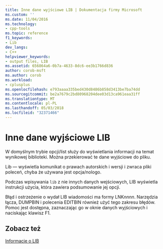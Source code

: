 ```yaml
---
title: Inne dane wyjściowe LIB | Dokumentacja firmy Microsoft
ms.custom: ''
ms.date: 11/04/2016
ms.technology:
- cpp-tools
ms.topic: reference
f1_keywords:
- Lib
dev_langs:
- C++
helpviewer_keywords:
- output files, LIB
ms.assetid: 656864a6-0b7a-4633-8dc6-ee3b1766d836
author: corob-msft
ms.author: corob
ms.workload:
- cplusplus
ms.openlocfilehash: e793aaaa335bed430d8486b858d3413be7ba74dd
ms.sourcegitcommit: be2a7679c2bd80968204dee03d13ca961eaa31ff
ms.translationtype: MT
ms.contentlocale: pl-PL
ms.lasthandoff: 05/03/2018
ms.locfileid: "32371466"
---
```

# <a name="other-lib-output"></a>Inne dane wyjściowe LIB
W domyślnym trybie opcji/list służy do wyświetlania informacji na temat wynikowej biblioteki. Można przekierować te dane wyjściowe do pliku.  
  
 Lib — wyświetla komunikat o prawach autorskich i wersji i zwraca pliki poleceń, chyba że używana jest opcja/nologo.  
  
 Podczas wpisywania `lib` z nie innych danych wejściowych, LIB wyświetla instrukcji użycia, która zawiera podsumowanie jej opcji.  
  
 Błąd i ostrzeżenie o wydał LIB wiadomości ma formy LNK*nnnn*. Narzędzia łącza, DUMPBIN i polecenia EDITBIN również użyć tego zakresu błędów. Pomoc jest dostępna, zaznaczając go w oknie danych wyjściowych i naciskając klawisz F1.  
  
## <a name="see-also"></a>Zobacz też  
 [Informacje o LIB](../../build/reference/overview-of-lib.md)
